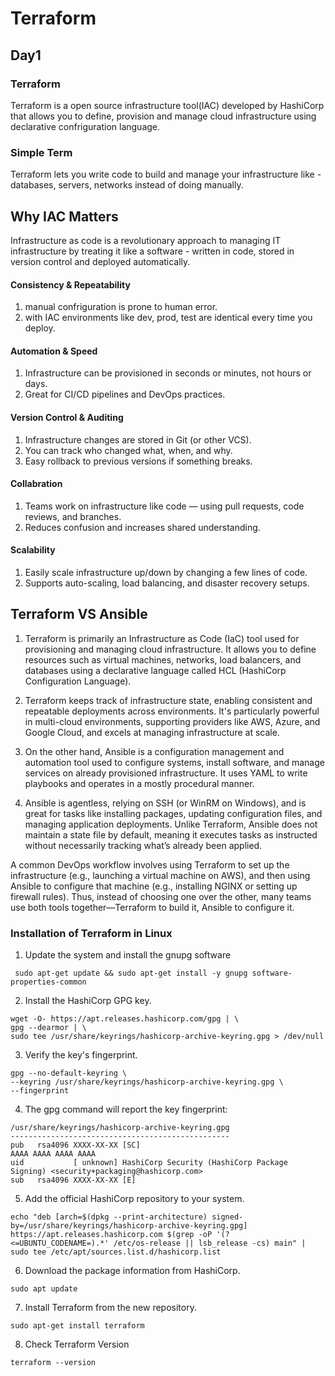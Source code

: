 
# Terraform 

## Day1 

### Terraform 
Terraform is a open source infrastructure tool(IAC) developed by HashiCorp that allows you to define, provision and manage cloud infrastructure using declarative confriguration language.

### Simple Term 
Terraform lets you write code to build and manage your infrastructure like - databases, servers, networks instead of doing manually. 

## Why IAC Matters
Infrastructure as code is a revolutionary approach to managing IT infrastructure by treating it like a software - written in code, stored in version control and deployed automatically. 

#### Consistency & Repeatability
1. manual confriguration is prone to human error. 
2. with IAC environments like dev, prod, test are identical every time you deploy.


#### Automation & Speed 
1. Infrastructure can be provisioned in seconds or minutes, not hours or days.
2. Great for CI/CD pipelines and DevOps practices.

#### Version Control & Auditing

1. Infrastructure changes are stored in Git (or other VCS).
2. You can track who changed what, when, and why.
3. Easy rollback to previous versions if something breaks.

#### Collabration 
1. Teams work on infrastructure like code — using pull requests, code reviews, and branches.
2. Reduces confusion and increases shared understanding.

#### Scalability
1. Easily scale infrastructure up/down by changing a few lines of code.
2. Supports auto-scaling, load balancing, and disaster recovery setups.

## Terraform VS Ansible

1. Terraform is primarily an Infrastructure as Code (IaC) tool used for provisioning and managing cloud infrastructure. It allows you to define resources such as virtual machines, networks, load balancers, and databases using a declarative language called HCL (HashiCorp Configuration Language).

2. Terraform keeps track of infrastructure state, enabling consistent and repeatable deployments across environments. It's particularly powerful in multi-cloud environments, supporting providers like AWS, Azure, and Google Cloud, and excels at managing infrastructure at scale.

3. On the other hand, Ansible is a configuration management and automation tool used to configure systems, install software, and manage services on already provisioned infrastructure. It uses YAML to write playbooks and operates in a mostly procedural manner.

4. Ansible is agentless, relying on SSH (or WinRM on Windows), and is great for tasks like installing packages, updating configuration files, and managing application deployments. Unlike Terraform, Ansible does not maintain a state file by default, meaning it executes tasks as instructed without necessarily tracking what’s already been applied.

A common DevOps workflow involves using Terraform to set up the infrastructure (e.g., launching a virtual machine on AWS), and then using Ansible to configure that machine (e.g., installing NGINX or setting up firewall rules). Thus, instead of choosing one over the other, many teams use both tools together—Terraform to build it, Ansible to configure it.

### Installation of Terraform in Linux

1. Update the system and install the gnupg software
```
 sudo apt-get update && sudo apt-get install -y gnupg software-properties-common
``` 

2. Install the HashiCorp GPG key.
``` 
wget -O- https://apt.releases.hashicorp.com/gpg | \
gpg --dearmor | \
sudo tee /usr/share/keyrings/hashicorp-archive-keyring.gpg > /dev/null
``` 

3. Verify the key's fingerprint.
``` 
gpg --no-default-keyring \
--keyring /usr/share/keyrings/hashicorp-archive-keyring.gpg \
--fingerprint
``` 
4. The gpg command will report the key fingerprint:
```
/usr/share/keyrings/hashicorp-archive-keyring.gpg
-------------------------------------------------
pub   rsa4096 XXXX-XX-XX [SC]
AAAA AAAA AAAA AAAA
uid           [ unknown] HashiCorp Security (HashiCorp Package Signing) <security+packaging@hashicorp.com>
sub   rsa4096 XXXX-XX-XX [E]
```
5. Add the official HashiCorp repository to your system.
```
echo "deb [arch=$(dpkg --print-architecture) signed-by=/usr/share/keyrings/hashicorp-archive-keyring.gpg] https://apt.releases.hashicorp.com $(grep -oP '(?<=UBUNTU_CODENAME=).*' /etc/os-release || lsb_release -cs) main" | sudo tee /etc/apt/sources.list.d/hashicorp.list
``` 

6. Download the package information from HashiCorp.
```
sudo apt update
```

7. Install Terraform from the new repository.
```
sudo apt-get install terraform
```

8. Check Terraform Version
```
terraform --version
```

